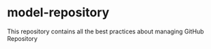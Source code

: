 # model-repository
This repository contains all the best practices about managing GitHub Repository
